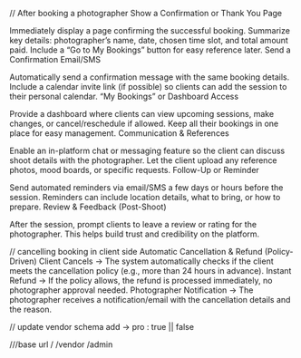 // After booking a photographer
Show a Confirmation or Thank You Page

Immediately display a page confirming the successful booking.
Summarize key details: photographer’s name, date, chosen time slot, and total amount paid.
Include a “Go to My Bookings” button for easy reference later.
Send a Confirmation Email/SMS

Automatically send a confirmation message with the same booking details.
Include a calendar invite link (if possible) so clients can add the session to their personal calendar.
“My Bookings” or Dashboard Access

Provide a dashboard where clients can view upcoming sessions, make changes, or cancel/reschedule if allowed.
Keep all their bookings in one place for easy management.
Communication & References

Enable an in-platform chat or messaging feature so the client can discuss shoot details with the photographer.
Let the client upload any reference photos, mood boards, or specific requests.
Follow-Up or Reminder

Send automated reminders via email/SMS a few days or hours before the session.
Reminders can include location details, what to bring, or how to prepare.
Review & Feedback (Post-Shoot)

After the session, prompt clients to leave a review or rating for the photographer.
This helps build trust and credibility on the platform.




// cancelling booking in client side
Automatic Cancellation & Refund (Policy-Driven)
Client Cancels → The system automatically checks if the client meets the cancellation policy (e.g., more than 24 hours in advance).
Instant Refund → If the policy allows, the refund is processed immediately, no photographer approval needed.
Photographer Notification → The photographer receives a notification/email with the cancellation details and the reason.





// update vendor schema
add -> pro : true || false



///base url
/
/vendor
/admin




